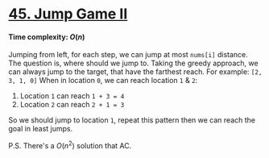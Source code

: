 [45. Jump Game II](https://leetcode.com/problems/jump-game-ii/)
===
#### Time complexity: $O(n)$ 
Jumping from left, for each step, we can jump at most `nums[i]` distance.
The question is, where should we jump to.
Taking the greedy approach, we can always jump to the target, that have the farthest reach.
For example: `[2, 3, 1, 0]`
When in location `0`, we can reach location `1` & `2`:
1. Location `1` can reach `1 + 3 = 4`
2. Location `2` can reach `2 + 1 = 3` 

So we should jump to location `1`, repeat this pattern then we can reach the goal in least jumps.



P.S. There's a $O(n^2)$ solution that AC.
